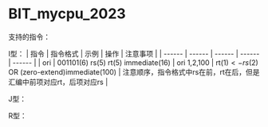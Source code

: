 # BIT_mycpu_2023

支持的指令：

I型：
| 指令 | 指令格式 | 示例 | 操作 | 注意事项 |
| ------ | ------ | ------ | ------ | ------ |
| ori | 001101(6) rs(5) rt(5) immediate(16) | ori $1,$2,100 | rt($1) <- rs($2) OR (zero-extend)immediate(100) | 注意顺序，指令格式中rs在前，rt在后，但是汇编中前项对应rt，后项对应rs |

J型：

R型：
